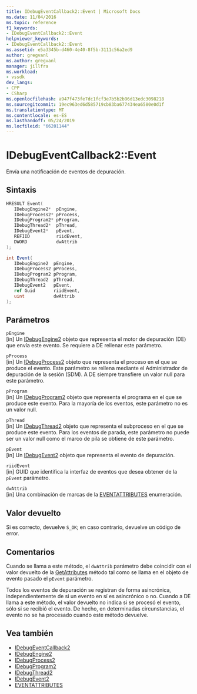 ```yaml
---
title: IDebugEventCallback2::Event | Microsoft Docs
ms.date: 11/04/2016
ms.topic: reference
f1_keywords:
- IDebugEventCallback2::Event
helpviewer_keywords:
- IDebugEventCallback2::Event
ms.assetid: e5a3345b-d460-4e40-8f5b-3111c56a2ed9
author: gregvanl
ms.author: gregvanl
manager: jillfra
ms.workload:
- vssdk
dev_langs:
- CPP
- CSharp
ms.openlocfilehash: a947f473fe7dc1fcf3e7b5b2b96d13edc3098218
ms.sourcegitcommit: 19ec963ed6d585719cb83ba677434ea6580e0d1f
ms.translationtype: MT
ms.contentlocale: es-ES
ms.lasthandoff: 05/24/2019
ms.locfileid: "66201144"
---
```

# <a name="idebugeventcallback2event"></a>IDebugEventCallback2::Event
Envía una notificación de eventos de depuración.

## <a name="syntax"></a>Sintaxis

```cpp
HRESULT Event( 
   IDebugEngine2*  pEngine,
   IDebugProcess2* pProcess,
   IDebugProgram2* pProgram,
   IDebugThread2*  pThread,
   IDebugEvent2*   pEvent,
   REFIID          riidEvent,
   DWORD           dwAttrib
);
```

```csharp
int Event( 
   IDebugEngine2  pEngine,
   IDebugProcess2 pProcess,
   IDebugProgram2 pProgram,
   IDebugThread2  pThread,
   IDebugEvent2   pEvent,
   ref Guid       riidEvent,
   uint           dwAttrib
);
```

## <a name="parameters"></a>Parámetros
`pEngine`\
[in] Un [IDebugEngine2](../../../extensibility/debugger/reference/idebugengine2.md) objeto que representa el motor de depuración (DE) que envía este evento. Se requiere a DE rellenar este parámetro.

`pProcess`\
[in] Un [IDebugProcess2](../../../extensibility/debugger/reference/idebugprocess2.md) objeto que representa el proceso en el que se produce el evento. Este parámetro se rellena mediante el Administrador de depuración de la sesión (SDM). A DE siempre transfiere un valor null para este parámetro.

`pProgram`\
[in] Un [IDebugProgram2](../../../extensibility/debugger/reference/idebugprogram2.md) objeto que representa el programa en el que se produce este evento. Para la mayoría de los eventos, este parámetro no es un valor null.

`pThread`\
[in] Un [IDebugThread2](../../../extensibility/debugger/reference/idebugthread2.md) objeto que representa el subproceso en el que se produce este evento. Para los eventos de parada, este parámetro no puede ser un valor null como el marco de pila se obtiene de este parámetro.

`pEvent`\
[in] Un [IDebugEvent2](../../../extensibility/debugger/reference/idebugevent2.md) objeto que representa el evento de depuración.

`riidEvent`\
[in] GUID que identifica la interfaz de eventos que desea obtener de la `pEvent` parámetro.

`dwAttrib`\
[in] Una combinación de marcas de la [EVENTATTRIBUTES](../../../extensibility/debugger/reference/eventattributes.md) enumeración.

## <a name="return-value"></a>Valor devuelto
 Si es correcto, devuelve `S_OK`; en caso contrario, devuelve un código de error.

## <a name="remarks"></a>Comentarios
 Cuando se llama a este método, el `dwAttrib` parámetro debe coincidir con el valor devuelto de la [GetAttributes](../../../extensibility/debugger/reference/idebugevent2-getattributes.md) método tal como se llama en el objeto de evento pasado el `pEvent` parámetro.

 Todos los eventos de depuración se registran de forma asincrónica, independientemente de si un evento en sí es asincrónico o no. Cuando a DE llama a este método, el valor devuelto no indica si se procesó el evento, sólo si se recibió el evento. De hecho, en determinadas circunstancias, el evento no se ha procesado cuando este método devuelve.

## <a name="see-also"></a>Vea también
- [IDebugEventCallback2](../../../extensibility/debugger/reference/idebugeventcallback2.md)
- [IDebugEngine2](../../../extensibility/debugger/reference/idebugengine2.md)
- [IDebugProcess2](../../../extensibility/debugger/reference/idebugprocess2.md)
- [IDebugProgram2](../../../extensibility/debugger/reference/idebugprogram2.md)
- [IDebugThread2](../../../extensibility/debugger/reference/idebugthread2.md)
- [IDebugEvent2](../../../extensibility/debugger/reference/idebugevent2.md)
- [EVENTATTRIBUTES](../../../extensibility/debugger/reference/eventattributes.md)